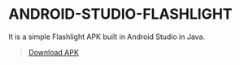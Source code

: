 # ANDROID-STUDIO-FLASHLIGHT
It is a simple Flashlight APK built in Android Studio in Java.

 >[Download APK](https://github.com/Amey-Thakur/ANDROID-STUDIO-FLASHLIGHT/blob/main/Flashlight.apk?raw=true)
